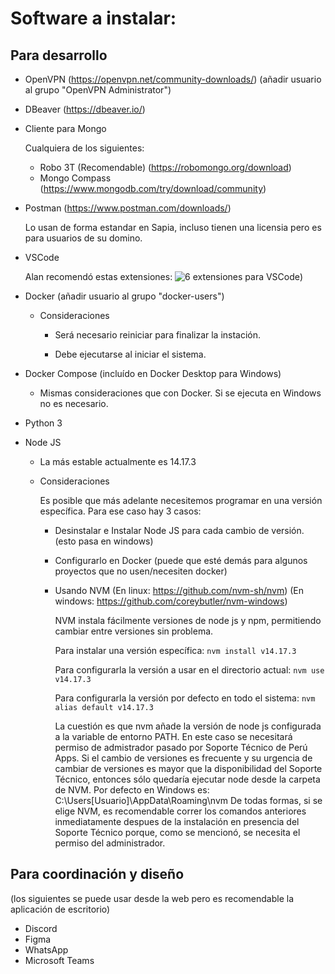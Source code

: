 # Software a instalar:

## Para desarrollo

- OpenVPN (https://openvpn.net/community-downloads/) (añadir usuario al grupo "OpenVPN Administrator")

- DBeaver (https://dbeaver.io/)

- Cliente para Mongo
  
  Cualquiera de los siguientes:
  
  - Robo 3T (Recomendable) (https://robomongo.org/download)
  - Mongo Compass (https://www.mongodb.com/try/download/community)

- Postman (https://www.postman.com/downloads/)

  Lo usan de forma estandar en Sapia, incluso tienen una licensia pero es para usuarios de su domino.

- VSCode

  Alan recomendó estas extensiones: ![6 extensiones para VSCode](https://media.discordapp.net/attachments/861674535262093335/861995197700243456/unknown.png?width=675&height=670))

- Docker (añadir usuario al grupo "docker-users")
 
  - Consideraciones

    - Será necesario reiniciar para finalizar la instación.
 
    - Debe ejecutarse al iniciar el sistema.
    
- Docker Compose (incluído en Docker Desktop para Windows)

    - Mismas consideraciones que con Docker. Si se ejecuta en Windows no es necesario.


- Python 3
- Node JS

  - La más estable actualmente es 14.17.3

  - Consideraciones

    Es posible que más adelante necesitemos programar en una versión específica. Para ese caso hay 3 casos:

    - Desinstalar e Instalar Node JS para cada cambio de versión. (esto pasa en windows)

    - Configurarlo en Docker (puede que esté demás para algunos proyectos que no usen/necesiten docker)

    - Usando NVM
      (En linux: https://github.com/nvm-sh/nvm)
      (En windows: https://github.com/coreybutler/nvm-windows)

      NVM instala fácilmente versiones de node js y npm, permitiendo cambiar entre versiones sin problema.
      
      Para instalar una versión específica:
      ```nvm install v14.17.3```
      
      Para configurarla la versión a usar en el directorio actual:
      ```nvm use v14.17.3```
      
      Para configurarla la versión por defecto en todo el sistema:
      ```nvm alias default v14.17.3```
      
      La cuestión es que nvm añade la versión de node js configurada a la variable de entorno PATH. En este caso se necesitará permiso de admistrador pasado por Soporte Técnico de Perú Apps. Si el cambio de versiones es frecuente y su urgencia de cambiar de versiones es mayor que la disponibilidad del Soporte Técnico, entonces sólo quedaría ejecutar node desde la carpeta de NVM. Por defecto en Windows es: C:\Users\[Usuario]\AppData\Roaming\nvm
      De todas formas, si se elige NVM, es recomendable correr los comandos anteriores inmediatamente despues de la instalación en presencia del Soporte Técnico porque, como se mencionó, se necesita el permiso del administrador.

## Para coordinación y diseño

(los siguientes se puede usar desde la web pero es recomendable la aplicación de escritorio)

- Discord
- Figma
- WhatsApp
- Microsoft Teams
